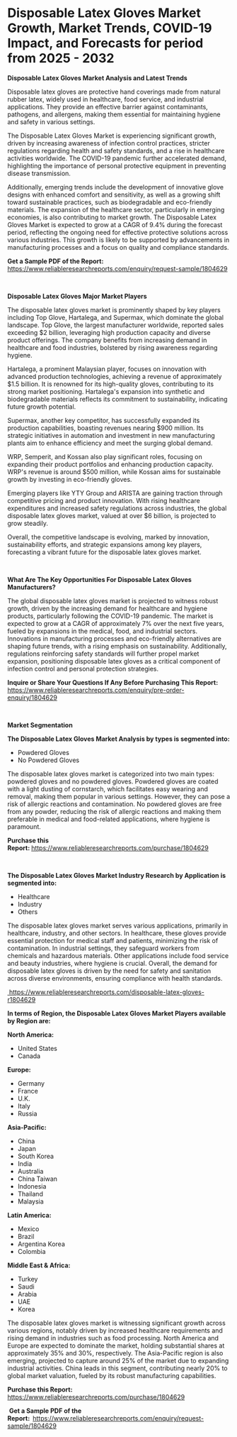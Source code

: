 <p><h1>Disposable Latex Gloves Market Growth, Market Trends, COVID-19 Impact, and Forecasts for period from 2025 - 2032</h1></p><p><strong>Disposable Latex Gloves Market Analysis and Latest Trends</strong></p>
<p><p>Disposable latex gloves are protective hand coverings made from natural rubber latex, widely used in healthcare, food service, and industrial applications. They provide an effective barrier against contaminants, pathogens, and allergens, making them essential for maintaining hygiene and safety in various settings.</p><p>The Disposable Latex Gloves Market is experiencing significant growth, driven by increasing awareness of infection control practices, stricter regulations regarding health and safety standards, and a rise in healthcare activities worldwide. The COVID-19 pandemic further accelerated demand, highlighting the importance of personal protective equipment in preventing disease transmission.</p><p>Additionally, emerging trends include the development of innovative glove designs with enhanced comfort and sensitivity, as well as a growing shift toward sustainable practices, such as biodegradable and eco-friendly materials. The expansion of the healthcare sector, particularly in emerging economies, is also contributing to market growth. The Disposable Latex Gloves Market is expected to grow at a CAGR of 9.4% during the forecast period, reflecting the ongoing need for effective protective solutions across various industries. This growth is likely to be supported by advancements in manufacturing processes and a focus on quality and compliance standards.</p></p>
<p><strong>Get a Sample PDF of the Report:&nbsp;</strong> <a href="https://www.reliableresearchreports.com/enquiry/request-sample/1804629?utm_campaign=3027&utm_medium=2&utm_source=Github&utm_content=ia&utm_term=13042025&utm_id=disposable-latex-gloves">https://www.reliableresearchreports.com/enquiry/request-sample/1804629</a></p>
<p>&nbsp;</p>
<p><strong>Disposable Latex Gloves Major Market Players</strong></p>
<p><p>The disposable latex gloves market is prominently shaped by key players including Top Glove, Hartalega, and Supermax, which dominate the global landscape. Top Glove, the largest manufacturer worldwide, reported sales exceeding $2 billion, leveraging high production capacity and diverse product offerings. The company benefits from increasing demand in healthcare and food industries, bolstered by rising awareness regarding hygiene.</p><p>Hartalega, a prominent Malaysian player, focuses on innovation with advanced production technologies, achieving a revenue of approximately $1.5 billion. It is renowned for its high-quality gloves, contributing to its strong market positioning. Hartalega's expansion into synthetic and biodegradable materials reflects its commitment to sustainability, indicating future growth potential.</p><p>Supermax, another key competitor, has successfully expanded its production capabilities, boasting revenues nearing $900 million. Its strategic initiatives in automation and investment in new manufacturing plants aim to enhance efficiency and meet the surging global demand.</p><p>WRP, Semperit, and Kossan also play significant roles, focusing on expanding their product portfolios and enhancing production capacity. WRP's revenue is around $500 million, while Kossan aims for sustainable growth by investing in eco-friendly gloves. </p><p>Emerging players like YTY Group and ARISTA are gaining traction through competitive pricing and product innovation. With rising healthcare expenditures and increased safety regulations across industries, the global disposable latex gloves market, valued at over $6 billion, is projected to grow steadily. </p><p>Overall, the competitive landscape is evolving, marked by innovation, sustainability efforts, and strategic expansions among key players, forecasting a vibrant future for the disposable latex gloves market.</p></p>
<p>&nbsp;</p>
<p><strong>What Are The Key Opportunities For Disposable Latex Gloves Manufacturers?</strong></p>
<p><p>The global disposable latex gloves market is projected to witness robust growth, driven by the increasing demand for healthcare and hygiene products, particularly following the COVID-19 pandemic. The market is expected to grow at a CAGR of approximately 7% over the next five years, fueled by expansions in the medical, food, and industrial sectors. Innovations in manufacturing processes and eco-friendly alternatives are shaping future trends, with a rising emphasis on sustainability. Additionally, regulations reinforcing safety standards will further propel market expansion, positioning disposable latex gloves as a critical component of infection control and personal protection strategies.</p></p>
<p><strong>Inquire or Share Your Questions If Any Before Purchasing This Report:</strong> <a href="https://www.reliableresearchreports.com/enquiry/pre-order-enquiry/1804629?utm_campaign=3027&utm_medium=2&utm_source=Github&utm_content=ia&utm_term=13042025&utm_id=disposable-latex-gloves">https://www.reliableresearchreports.com/enquiry/pre-order-enquiry/1804629</a></p>
<p>&nbsp;</p>
<p><strong>Market Segmentation</strong></p>
<p><strong>The Disposable Latex Gloves Market Analysis by types is segmented into:</strong></p>
<p><ul><li>Powdered Gloves</li><li>No Powdered Gloves</li></ul></p>
<p><p>The disposable latex gloves market is categorized into two main types: powdered gloves and no powdered gloves. Powdered gloves are coated with a light dusting of cornstarch, which facilitates easy wearing and removal, making them popular in various settings. However, they can pose a risk of allergic reactions and contamination. No powdered gloves are free from any powder, reducing the risk of allergic reactions and making them preferable in medical and food-related applications, where hygiene is paramount.</p></p>
<p><strong>Purchase this Report:&nbsp;</strong><a href="https://www.reliableresearchreports.com/purchase/1804629?utm_campaign=3027&utm_medium=2&utm_source=Github&utm_content=ia&utm_term=13042025&utm_id=disposable-latex-gloves">https://www.reliableresearchreports.com/purchase/1804629</a></p>
<p>&nbsp;</p>
<p><strong>The Disposable Latex Gloves Market Industry Research by Application is segmented into:</strong></p>
<p><ul><li>Healthcare</li><li>Industry</li><li>Others</li></ul></p>
<p><p>The disposable latex gloves market serves various applications, primarily in healthcare, industry, and other sectors. In healthcare, these gloves provide essential protection for medical staff and patients, minimizing the risk of contamination. In industrial settings, they safeguard workers from chemicals and hazardous materials. Other applications include food service and beauty industries, where hygiene is crucial. Overall, the demand for disposable latex gloves is driven by the need for safety and sanitation across diverse environments, ensuring compliance with health standards.</p></p>
<p><a href="https://www.reliableresearchreports.com/disposable-latex-gloves-r1804629?utm_campaign=3027&utm_medium=2&utm_source=Github&utm_content=ia&utm_term=13042025&utm_id=disposable-latex-gloves">&nbsp;https://www.reliableresearchreports.com/disposable-latex-gloves-r1804629</a></p>
<p><strong>In terms of Region, the Disposable Latex Gloves Market Players available by Region are:</strong></p>
<p>
    <p> <strong> North America: </strong>
        <ul>
            <li>United States</li>
            <li>Canada</li>
        </ul>
        </p> 
    <p> <strong> Europe: </strong>
        <ul>
            <li>Germany</li>
            <li>France</li>
            <li>U.K.</li>
            <li>Italy</li>
            <li>Russia</li>
        </ul>
        </p> 
    <p> <strong> Asia-Pacific: </strong>
        <ul>
            <li>China</li>
            <li>Japan</li>
            <li>South Korea</li>
            <li>India</li>
            <li>Australia</li>
            <li>China Taiwan</li>
            <li>Indonesia</li>
            <li>Thailand</li>
            <li>Malaysia</li>
        </ul>
        </p> 
    <p> <strong> Latin America: </strong>
        <ul>
            <li>Mexico</li>
            <li>Brazil</li>
            <li>Argentina Korea</li>
            <li>Colombia</li>
        </ul>
        </p> 
    <p> <strong> Middle East & Africa: </strong>
        <ul>
            <li>Turkey</li>
            <li>Saudi</li>
            <li>Arabia</li>
            <li>UAE</li>
            <li>Korea</li>
        </ul>
    </p>
    </p>
<p><p>The disposable latex gloves market is witnessing significant growth across various regions, notably driven by increased healthcare requirements and rising demand in industries such as food processing. North America and Europe are expected to dominate the market, holding substantial shares at approximately 35% and 30%, respectively. The Asia-Pacific region is also emerging, projected to capture around 25% of the market due to expanding industrial activities. China leads in this segment, contributing nearly 20% to global market valuation, fueled by its robust manufacturing capabilities.</p></p>
<p><strong>Purchase this Report: </strong><a href="https://www.reliableresearchreports.com/purchase/1804629?utm_campaign=3027&utm_medium=2&utm_source=Github&utm_content=ia&utm_term=13042025&utm_id=disposable-latex-gloves">https://www.reliableresearchreports.com/purchase/1804629</a></p>
<p>&nbsp;<strong>Get a Sample PDF of the Report:&nbsp;&nbsp;</strong><a href="https://www.reliableresearchreports.com/enquiry/request-sample/1804629?utm_campaign=3027&utm_medium=2&utm_source=Github&utm_content=ia&utm_term=13042025&utm_id=disposable-latex-gloves">https://www.reliableresearchreports.com/enquiry/request-sample/1804629</a></p>
<p><strong></strong></p>
<p><p></p><p></p><p></p></p>